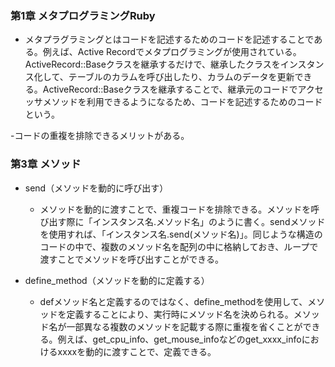 
 ### 第1章 メタプログラミングRuby
  - メタプラグラミングとはコードを記述するためのコードを記述することである。例えば、Active Recordでメタプログラミングが使用されている。ActiveRecord::Baseクラスを継承するだけで、継承したクラスをインスタンス化して、テーブルのカラムを呼び出したり、カラムのデータを更新できる。ActiveRecord::Baseクラスを継承することで、継承元のコードでアクセッサメソッドを利用できるようになるため、コードを記述するためのコードという。

  -コードの重複を排除できるメリットがある。

 ### 第3章 メソッド

 - send（メソッドを動的に呼び出す）
    - メソッドを動的に渡すことで、重複コードを排除できる。メソッドを呼び出す際に「インスタンス名.メソッド名」のように書く。sendメソッドを使用すれば、「インスタンス名.send(メソッド名)」。同じような構造のコードの中で、複数のメソッド名を配列の中に格納しておき、ループで渡すことでメソッドを呼び出すことができる。

 - define_method（メソッドを動的に定義する）
    - defメソッド名と定義するのではなく、define_methodを使用して、メソッドを定義することにより、実行時にメソッド名を決められる。メソッド名が一部異なる複数のメソッドを記載する際に重複を省くことができる。例えば、get_cpu_info、get_mouse_infoなどのget_xxxx_infoにおけるxxxxを動的に渡すことで、定義できる。
